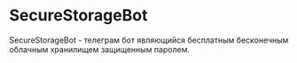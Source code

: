 # SecureStorageBot
SecureStorageBot - телеграм бот являющийся бесплатным бесконечным облачным хранилищем защищенным паролем.
